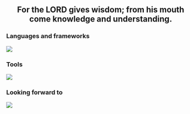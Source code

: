 <h2 align="center">For the LORD gives wisdom; from his mouth come knowledge and understanding. </h2>
<h3 align="left">Languages and frameworks</h3>
<p align="left">
      <img src="https://skillicons.dev/icons?i=cs,dotnet" />
</p>

<h3 align="left">Tools</h3>
<p align="left">
      <img src="https://skillicons.dev/icons?i=windows,discord,git,github,visualstudio,vscode" />
</p>

<h3 align="left">Looking forward to</h3>
<p align="left">
            <img src="https://skillicons.dev/icons?i=php,laravel,mysql,powershell,unity"/>
</p>
